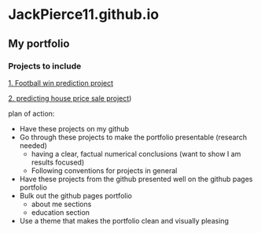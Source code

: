 # JackPierce11.github.io

## My portfolio

### Projects to include

[1. Football win prediction project](https://github.com/JackPierce11/Premier-League-Project)

[2. predicting house price sale project](https://github.com/JackPierce11/Predicting-House-Prices))


plan of action:
- Have these projects on my github
- Go through these projects to make the portfolio presentable (research needed)
  - having a clear, factual numerical conclusions (want to show I am results focused)
  - Following conventions for projects in general
- Have these projects from the github presented well on the github pages portfolio
- Bulk out the github pages portfolio
  - about me sections
  - education section
- Use a theme that makes the portfolio clean and visually pleasing
 
